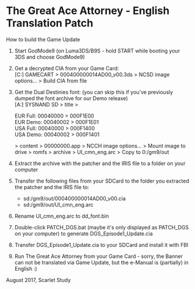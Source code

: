 The Great Ace Attorney - English Translation Patch
============================

How to build the Game Update

1) Start GodMode9 (on Luma3DS/B9S - hold START while booting your 3DS and choose GodMode9)

2) Get a decrypted CIA from your Game Card:  
	[C:] GAMECART > 000400000014AD00_v00.3ds > NCSD image options... > Build CIA from file

3) Get the Dual Destinies font:	(you can skip this if you've previously dumped the font archive for our Demo release)  
	[A:] SYSNAND SD > title >
	
	EUR Full: 00040000 > 000F1E00  
	EUR Demo: 00040002 > 000F1E01  
	USA Full: 00040000 > 000F1400  
	USA Demo: 00040002 > 000F1401  
	
	\> content > 00000000.app > NCCH image options... > Mount image to drive > romfs > archive > UI_cmn_eng.arc > Copy to 0:/gm9/out

4) Extract the archive with the patcher and the IRIS file to a folder on your computer

4) Transfer the following files from your SDCard to the folder you extracted the patcher and the IRIS file to:
	* sd:/gm9/out/000400000014AD00_v00.cia  
	* sd:/gm9/out/UI_cmn_eng.arc  

5) Rename UI_cmn_eng.arc to dd_font.bin

6) Double-click PATCH_DGS.bat (maybe it's only displayed as PATCH_DGS on your computer) to generate DGS_Episode1_Update.cia

7) Transfer DGS_Episode1_Update.cia to your SDCard and install it with FBI

8) Run The Great Ace Attorney from your Game Card - sorry, the Banner can not be translated via Game Update, but the e-Manual is (partially) in English :)

August 2017, Scarlet Study
